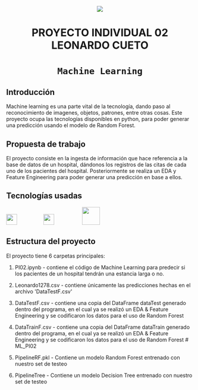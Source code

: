 <p align=center><img src=https://d31uz8lwfmyn8g.cloudfront.net/Assets/logo-henry-white-lg.png><p>

# <h1 align=center> **PROYECTO INDIVIDUAL 02 LEONARDO CUETO** </h1>

# <h1 align=center>**`Machine Learning`**</h1>


## **Introducción**

Machine learning es una parte vital de la tecnología, dando paso al reconocimiento de imagenes, objetos, patrones, entre otras cosas.
Este proyecto ocupa las tecnologías disponibles en python, para poder generar una predicción usando el modelo de Random Forest.

## **Propuesta de trabajo**

El proyecto consiste en la ingesta de información que hace referencia a la base de datos de un hospital, dándonos los registros de las citas de cada uno de los pacientes del hospital.
Posteriormente se realiza un EDA y Feature Engineering para poder generar una predicción en base a ellos.

## **Tecnologías usadas**
<img src="https://th.bing.com/th/id/OIP.fbVr5gXeIrChfkbOU_S3vgAAAA?pid=ImgDet&rs=1" style="width: 3vw; min-width: 100px;" /><img src="https://th.bing.com/th/id/R.09ba0105b3bc11dac5b7c09443812189?rik=7UmhMl5FciECwQ&riu=http%3a%2f%2famueller.github.io%2fsklearn_014_015_pydata%2fsklearn-logo.png&ehk=%2fdoHlCDrKDgQK%2bMOem6eU3lvCRQHqQrt9J%2f3veiO1Pw%3d&risl=&pid=ImgRaw&r=0" style="width: 3vw; min-width: 100px;" /> <img src="https://th.bing.com/th/id/OIP.p9U41JwQ1DIfoRou4qIJvAHaC_?pid=ImgDet&rs=1" style="width: 5vw; min-width: 120px;" />

## **Estructura del proyecto**

El proyecto tiene 6 carpetas principales: 

1. PI02.ipynb - contiene el código de Machine Learning para predecir si los pacientes de un hospital tendrán una estancia larga o no.

2. Leonardo1278.csv - contiene únicamente las predicciones hechas en el archivo 'DataTestF.csv'

3. DataTestF.csv - contiene una copia del DataFrame dataTest generado dentro del programa, en el cual ya se realizó un EDA & Feature Engineering y se codificaron los datos para el uso de Random Forest 

4. DataTrainF.csv - contiene una copia del DataFrame dataTrain generado dentro del programa, en el cual ya se realizó un EDA & Feature Engineering y se codificaron los datos para el uso de Random Forest # ML_PI02

5. PipelineRF.pkl - Contiene un modelo Random Forest entrenado con nuestro set de testeo

6. PipelineTree - Contiene un modelo Decision Tree entrenado con nuestro set de testeo
